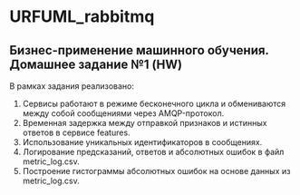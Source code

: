 # URFUML_rabbitmq
## Бизнес-применение машинного обучения. Домашнее задание №1 (HW)
В рамках задания реализовано:
1. Сервисы работают в режиме бесконечного цикла и обмениваются между собой сообщениями через AMQP-протокол.
2. Временная задержка между отправкой признаков и истинных ответов в сервисе features.
3. Использование уникальных идентификаторов в сообщениях.
4. Логирование предсказаний, ответов и абсолютных ошибок в файл metric_log.csv.
5. Построение гистограммы абсолютных ошибок на основе данных из metric_log.csv.
